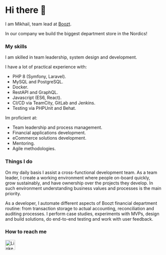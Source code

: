 # Hi there 👋

I am Mikhail, team lead at [Boozt](https://www.boozt.com).

In our company we build the biggest department store in the Nordics!

### My skills

I am skilled in team leadership, system design and development.

I have a lot of practical experience with:
* PHP 8 (Symfony, Laravel).
* MySQL and PostgreSQL.
* Docker.
* RestAPI and GraphQL.
* Javascript (ES6, React).
* CI/CD via TeamCity, GitLab and Jenkins.
* Testing via PHPUnit and Behat.

Im proficient at:
* Team leadership and process management.
* Financial applications development.
* eCommerce solutions development.
* Mentoring.
* Agile methodologies.

### Things I do

On my daily basis I assist a cross-functional development team.
As a team leader, I create a working environment where people on-board quickly, grow sustainably, and have ownership over the projects they develop.
In such environment understanding business values and processes is the main priority.

As a developer, I automate different aspects of Boozt financial department routine: from transaction storage to actual accounting, reconciliation and auditing processes.
I perform case studies, experiments with MVPs, design and build solutions, do end-to-end testing and work with user feedback.

### How to reach me

<a href="https://www.linkedin.com/in/mikhail-shchekotov/">
  <img width="32px" height="32px" src="https://user-images.githubusercontent.com/1062217/156883182-04f70b8b-44b4-493b-8ba0-dae93b310a40.png" alt="LinkedIn" />
</a>
